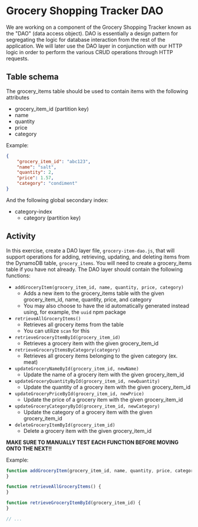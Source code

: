 # Grocery Shopping Tracker DAO
We are working on a component of the Grocery Shopping Tracker known as the "DAO" (data access object). DAO is essentially a design pattern for segregating the logic for database interaction from the rest of the application. We will later use the DAO layer in conjunction with our HTTP logic in order to perform the various CRUD operations through HTTP requests.

## Table schema
The grocery_items table should be used to contain items with the following attributes
- grocery_item_id (partition key)
- name
- quantity
- price
- category

Example:
```json
{
    "grocery_item_id": "abc123",
    "name": "salt",
    "quantity": 2,
    "price": 1.57,
    "category": "condiment"
}
```

And the following global secondary index:
- category-index
    - category (partition key)

## Activity
In this exercise, create a DAO layer file, `grocery-item-dao.js`, that will support operations for adding, retrieving, updating, and deleting items from the DynamoDB table, `grocery_items`. You will need to create a grocery_items table if you have not already. The DAO layer should contain the following functions:
- `addGroceryItem(grocery_item_id, name, quantity, price, category)`
    - Adds a new item to the grocery_items table with the given grocery_item_id, name, quantity, price, and category
    - You may also choose to have the id automatically generated instead using, for example, the `uuid` npm package
- `retrieveAllGroceryItems()`
    - Retrieves all grocery items from the table
    - You can utilize `scan` for this
- `retrieveGroceryItemById(grocery_item_id)`
    - Retrieves a grocery item with the given grocery_item_id
- `retrieveGroceryItemsByCategory(category)`
    - Retrieves all grocery items belonging to the given category (ex. meat)
- `updateGroceryNameById(grocery_item_id, newName)`
    - Update the name of a grocery item with the given grocery_item_id
- `updateGroceryQuantityById(grocery_item_id, newQuantity)`
    - Update the quantity of a grocery item with the given grocery_item_id
- `updateGroceryPriceById(grocery_item_id, newPrice)`
    - Update the price of a grocery item with the given grocery_item_id
- `updateGroceryCategoryById(grocery_item_id, newCategory)`
    - Update the category of a grocery item with the given grocery_item_id
- `deleteGroceryItemById(grocery_item_id)`
    - Delete a grocery item with the given grocery_item_id

**MAKE SURE TO MANUALLY TEST EACH FUNCTION BEFORE MOVING ONTO THE NEXT!!**

Example:
```javascript
function addGroceryItem(grocery_item_id, name, quantity, price, category) {
}

function retrieveAllGroceryItems() {
}

function retrieveGroceryItemById(grocery_item_id) {
}

// ...
```